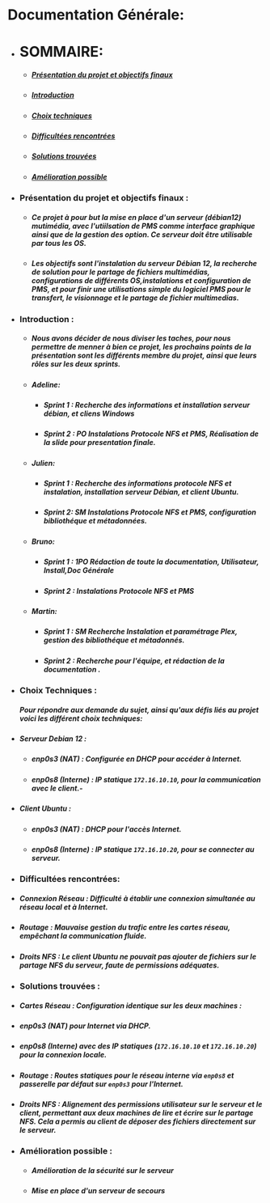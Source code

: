 # **Documentation Générale:**

* # **SOMMAIRE:**
  * ##### [Présentation du projet et objectifs finaux](https://github.com/WildCodeSchool/TSSR-2409-P1-G4-Serveur-de-contenus-multimedia/blob/main/FINAL%20DOCUMENTATION%20GENERALE.md#pr%C3%A9sentation-du-projet-et-objectifs-finaux-)
  * ##### [Introduction](https://github.com/WildCodeSchool/TSSR-2409-P1-G4-Serveur-de-contenus-multimedia/blob/main/FINAL%20DOCUMENTATION%20GENERALE.md#introduction-)
  * ##### [Choix techniques](https://github.com/WildCodeSchool/TSSR-2409-P1-G4-Serveur-de-contenus-multimedia/blob/main/FINAL%20DOCUMENTATION%20GENERALE.md#choix-techniques-)
  * ##### [Difficultées rencontrées](https://github.com/WildCodeSchool/TSSR-2409-P1-G4-Serveur-de-contenus-multimedia/blob/main/FINAL%20DOCUMENTATION%20GENERALE.md#difficult%C3%A9es-rencontr%C3%A9es-1)
  * ##### [Solutions trouvées](https://github.com/WildCodeSchool/TSSR-2409-P1-G4-Serveur-de-contenus-multimedia/blob/main/FINAL%20DOCUMENTATION%20GENERALE.md#solutions-trouv%C3%A9es-)
  * ##### [Amélioration possible](https://github.com/WildCodeSchool/TSSR-2409-P1-G4-Serveur-de-contenus-multimedia/blob/main/FINAL%20DOCUMENTATION%20GENERALE.md#am%C3%A9lioration-possible-)
* ### **Présentation du projet et objectifs finaux :**

  * ##### Ce **projet** à pour but la mise en place d'un **serveur** (_débian12_) mutimédia, avec l'utiilsation de **PMS** comme interface graphique ainsi que de la gestion des option. Ce serveur doit être **utilisable par tous les OS**.
  * ##### Les **objectifs** sont l'instalation du serveur **Débian 12**, **la recherche de solution** pour le partage de fichiers   multimédias, **configurations** de différents **OS**,instalations et configuration de **PMS**, et pour finir une **utilisations simple** du logiciel PMS pour le **transfert**, le **visionnage** et le **partage** de fichier multimedias.
 * ### **Introduction :**
   * ##### Nous avons décider de nous **diviser les taches**, pour nous permettre de menner à bien ce projet, les prochains points de la présentation sont les différents **membre du projet**, ainsi que leurs **rôles** sur les deux sprints. 
   * ##### **Adeline**:
     *  ##### **Sprint 1** : Recherche des informations et installation serveur débian, et cliens Windows        
      * ##### **Sprint 2** : PO Instalations Protocole NFS et PMS, Réalisation de la slide pour presentation finale. 
   * ##### **Julien:** 
     * ##### **Sprint 1** : Recherche des informations protocole NFS et instalation, installation serveur Débian, et 	client Ubuntu. 
      * ##### **Sprint 2**: SM Instalations Protocole NFS et PMS, configuration bibliothéque et métadonnées.
   * ##### **Bruno:** 
     * ##### **Sprint 1** : 1PO Rédaction de toute la documentation, Utilisateur, Install,Doc Générale
     * ##### **Sprint 2** : Instalations Protocole NFS et PMS
   * ##### **Martin:** 
     * ##### **Sprint 1** :  SM Recherche Instalation et paramétrage Plex, gestion des bibliothéque et métadonnés. 
     * ##### **Sprint 2** : Recherche pour l'équipe, et rédaction de la documentation .
 * ### **Choix Techniques :**
 
   ##### Pour répondre aux demande du sujet, ainsi qu'aux défis liés au projet voici les différent choix techniques:
* #####   **Serveur Debian 12 :**
   * ##### **enp0s3 (NAT)** : Configurée en DHCP pour accéder à Internet.
   * ##### **enp0s8 (Interne)** : IP statique `172.16.10.10`, pour la communication avec le client.-
* ##### **Client Ubuntu :**
   * #####  **enp0s3 (NAT)** : DHCP pour l'accès Internet.
   * ##### **enp0s8 (Interne)** : IP statique `172.16.10.20`, pour se connecter au serveur.

  

* ### **Difficultées rencontrées:**
* #####   **Connexion Réseau** : Difficulté à établir une connexion simultanée au réseau local et à Internet.
* ##### **Routage** : Mauvaise gestion du trafic entre les cartes réseau, empêchant la communication fluide.
* #####  **Droits NFS** : Le client Ubuntu ne pouvait pas ajouter de fichiers sur le partage NFS du serveur, faute de permissions adéquates.
  
* ### **Solutions trouvées :**
 * ##### **Cartes Réseau** : Configuration identique sur les deux machines :
  * ##### **enp0s3 (NAT)** pour Internet via DHCP.
  * ##### **enp0s8 (Interne)** avec des IP statiques (`172.16.10.10` et `172.16.10.20`) pour la connexion locale.
* ##### **Routage** : Routes statiques pour le réseau interne via `enp0s8` et passerelle par défaut sur `enp0s3` pour l'Internet.
* ##### **Droits NFS** : Alignement des permissions utilisateur sur le serveur et le client, permettant aux deux machines de lire et écrire sur le partage NFS. Cela a permis au client de déposer des fichiers directement sur le serveur.
 
* ### **Amélioration possible :**
   * ##### Amélioration de la sécurité sur le serveur
   * ##### Mise en place d'un serveur de secours
